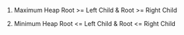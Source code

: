 
1. Maximum Heap
Root >= Left Child & Root >= Right Child

2. Minimum Heap 
Root <= Left Child & Root <= Right Child
